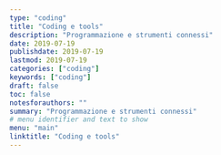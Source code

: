 ```yaml
---
type: "coding"
title: "Coding e tools"
description: "Programmazione e strumenti connessi"
date: 2019-07-19
publishdate: 2019-07-19
lastmod: 2019-07-19
categories: ["coding"]
keywords: ["coding"]
draft: false
toc: false
notesforauthors: ""
summary: "Programmazione e strumenti connessi"
# menu identifier and text to show
menu: "main"
linktitle: "Coding e tools"
---
```


